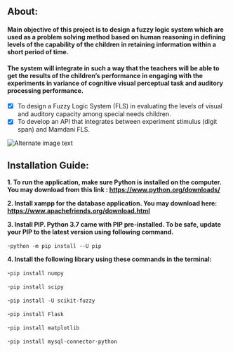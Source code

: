 ## About:

#### Main objective of this project is to design a fuzzy logic system which are used as a problem solving method based on human reasoning in defining levels of the capability of the children in retaining information within a short period of time. 
#### The system will integrate in such a way that the teachers will be able to get the results of the children’s performance in engaging with the experiments in variance of cognitive visual perceptual task and auditory processing performance. 

- [x] To design a Fuzzy Logic System (FLS) in evaluating the levels of visual and auditory capacity among special needs children.
- [x] To develop an API that integrates between experiment stimulus (digit span) and Mamdani FLS.

![Alternate image text](https://github.com/khairinahusny/FuzzyLogicSystem/tree/master/Images/FLS_architecture.png)

## Installation Guide:

<b>1. To run the application, make sure Python is installed on the computer. You may download from this link : https://www.python.org/downloads/ </b>

<b>2. Install xampp for the database application. You may download here: https://www.apachefriends.org/download.html </b>

<b>3. Install PIP. Python 3.7 came with PIP pre-installed. To be safe, update your PIP to the latest version using following command. </b>

-`python -m pip install --U pip`

<b>4. Install the following library using these commands in the terminal: </b>

-`pip install numpy`

-`pip install scipy`

-`pip install -U scikit-fuzzy`

-`pip install Flask`

-`pip install matplotlib`

-`pip install mysql-connector-python`

